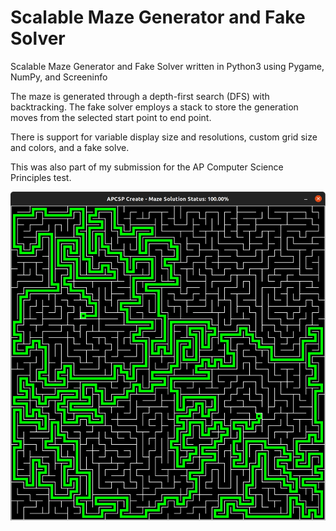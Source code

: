 # Scalable Maze Generator and Fake Solver
Scalable Maze Generator and Fake Solver written in Python3 using Pygame, NumPy, and Screeninfo

The maze is generated through a depth-first search (DFS) with backtracking. The fake solver employs a stack to store the generation moves from the selected start point to end point.

There is support for variable display size and resolutions, custom grid size and colors, and a fake solve.

This was also part of my submission for the AP Computer Science Principles test.

![Example Generation and Solution](example.png)

